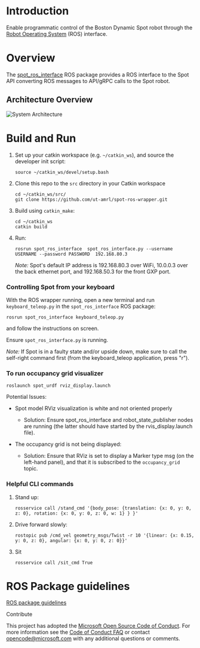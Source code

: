 		
# Introduction 
Enable programmatic control of the Boston Dynamic Spot robot through the [Robot Operating System](https://www.ros.org/) (ROS) interface. 

# Overview

The [spot_ros_interface](./spot_ros_interface/) ROS package provides a ROS interface to the Spot API converting ROS messages to API/gRPC calls to the Spot robot.

## Architecture Overview
![System Architecture](./docs/SystemArchitecture.png)

# Build and Run
1. Set up your catkin workspace (e.g. `~/catkin_ws`), and source the developer init script:
    ```
    source ~/catkin_ws/devel/setup.bash
    ```
1. Clone this repo to the `src` directory in your Catkin workspace
    ```
    cd ~/catkin_ws/src/
    git clone https://github.com/ut-amrl/spot-ros-wrapper.git
    ```
1. Build using `catkin_make`:
   ```
   cd ~/catkin_ws
   catkin build
   ```
1. Run:
	```
	rosrun spot_ros_interface  spot_ros_interface.py --username USERNAME --password PASSWORD  192.168.80.3
	```
	*Note:* Spot's default IP address is 192.168.80.3 over WiFi, 10.0.0.3 over the back ethernet port, and 192.168.50.3 for the front GXP port.

### Controlling Spot from your keyboard

With the ROS wrapper running, open a new terminal and run `keyboard_teleop.py` in the `spot_ros_interface` ROS package:
```
rosrun spot_ros_interface keyboard_teleop.py
```
and follow the instructions on screen.

Ensure `spot_ros_interface.py` is running.

*Note:* If Spot is in a faulty state and/or upside down, make sure to call the self-right command first (from the keyboard_teleop application, press "r").

### To run occupancy grid visualizer

```
roslaunch spot_urdf rviz_display.launch
```

Potential Issues:

- Spot model RViz visualization is white and not oriented properly
    - Solution: Ensure spot_ros_interface and robot_state_publisher nodes are running (the latter should have started by the rvis_display.launch file).

- The occupancy grid is not being displayed:
    - Solution: Ensure that RViz is set to display a Marker type msg (on the left-hand panel), and that it is subscribed to the `occupancy_grid` topic.

### Helpful CLI commands

1. Stand up:
    ```
    rosservice call /stand_cmd '{body_pose: {translation: {x: 0, y: 0, z: 0}, rotation: {x: 0, y: 0, z: 0, w: 1} } }'
    ```
1. Drive forward slowly:
    ```
    rostopic pub /cmd_vel geometry_msgs/Twist -r 10 '{linear: {x: 0.15, y: 0, z: 0}, angular: {x: 0, y: 0, z: 0}}'
    ```
1. Sit
    ```
    rosservice call /sit_cmd True
    ```

# ROS Package guidelines
[ROS package guidelines](https://github.com/ethz-asl/mav_tools_public/wiki/How-to-Write-a-ROS-Package)

Contribute

This project has adopted the [Microsoft Open Source Code of Conduct](https://opensource.microsoft.com/codeofconduct/). For more information see the [Code of Conduct FAQ](https://opensource.microsoft.com/codeofconduct/faq/) or contact [opencode@microsoft.com](mailto:opencode@microsoft.com) with any additional questions or comments.

